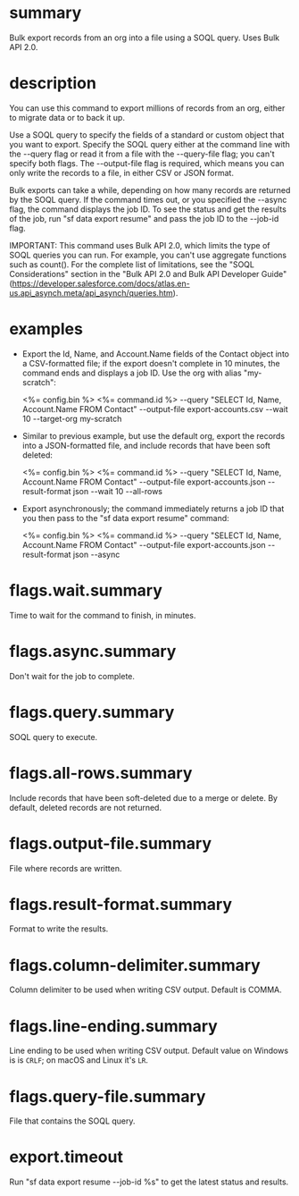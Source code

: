 # summary

Bulk export records from an org into a file using a SOQL query. Uses Bulk API 2.0.

# description

You can use this command to export millions of records from an org, either to migrate data or to back it up.

Use a SOQL query to specify the fields of a standard or custom object that you want to export. Specify the SOQL query either at the command line with the --query flag or read it from a file with the --query-file flag; you can't specify both flags. The --output-file flag is required, which means you can only write the records to a file, in either CSV or JSON format. 

Bulk exports can take a while, depending on how many records are returned by the SOQL query. If the command times out, or you specified the --async flag, the command displays the job ID. To see the status and get the results of the job, run "sf data export resume" and pass the job ID to the --job-id flag.

IMPORTANT: This command uses Bulk API 2.0, which limits the type of SOQL queries you can run. For example, you can't use aggregate functions such as count(). For the complete list of limitations, see the "SOQL Considerations" section in the "Bulk API 2.0 and Bulk API Developer Guide" (https://developer.salesforce.com/docs/atlas.en-us.api_asynch.meta/api_asynch/queries.htm).

# examples

- Export the Id, Name, and Account.Name fields of the Contact object into a CSV-formatted file; if the export doesn't complete in 10 minutes, the command ends and displays a job ID. Use the org with alias "my-scratch":

  <%= config.bin %> <%= command.id %> --query "SELECT Id, Name, Account.Name FROM Contact" --output-file export-accounts.csv --wait 10 --target-org my-scratch

- Similar to previous example, but use the default org, export the records into a JSON-formatted file, and include records that have been soft deleted:

  <%= config.bin %> <%= command.id %> --query "SELECT Id, Name, Account.Name FROM Contact" --output-file export-accounts.json --result-format json --wait 10 --all-rows

- Export asynchronously; the command immediately returns a job ID that you then pass to the "sf data export resume" command:

  <%= config.bin %> <%= command.id %> --query "SELECT Id, Name, Account.Name FROM Contact" --output-file export-accounts.json --result-format json --async

# flags.wait.summary

Time to wait for the command to finish, in minutes.

# flags.async.summary

Don't wait for the job to complete.

# flags.query.summary

SOQL query to execute.

# flags.all-rows.summary

Include records that have been soft-deleted due to a merge or delete. By default, deleted records are not returned.

# flags.output-file.summary

File where records are written.

# flags.result-format.summary

Format to write the results.

# flags.column-delimiter.summary

Column delimiter to be used when writing CSV output. Default is COMMA.

# flags.line-ending.summary

Line ending to be used when writing CSV output. Default value on Windows is is `CRLF`; on macOS and Linux it's `LR`.

# flags.query-file.summary

File that contains the SOQL query.

# export.timeout

Run "sf data export resume --job-id %s" to get the latest status and results.

